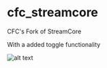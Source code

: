 # cfc_streamcore
CFC's Fork of StreamCore

With a added toggle functionality 

![alt text](https://i.imgur.com/eeZdDTP.png)
